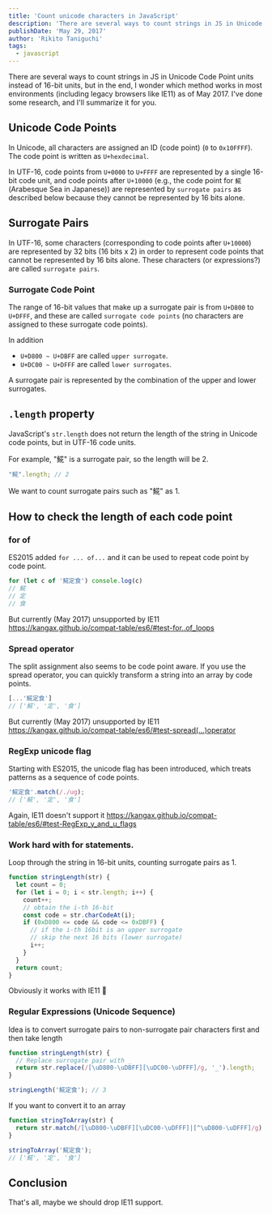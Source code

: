 ```yaml
---
title: 'Count unicode characters in JavaScript'
description: 'There are several ways to count strings in JS in Unicode Code Point units instead of 16-bit units, but in the end, I wonder which method works in most environments (including legacy browsers like IE11) as of May 2017.'
publishDate: 'May 29, 2017'
author: 'Rikito Taniguchi'
tags:
  - javascript
---
```



There are several ways to count strings in JS in Unicode Code Point units instead of 16-bit units, but in the end, I wonder which method works in most environments (including legacy browsers like IE11) as of May 2017. I've done some research, and I'll summarize it for you.

## Unicode Code Points
In Unicode, all characters are assigned an ID (code point) (`0` to `0x10FFFF`). The code point is written as `U+hexdecimal`.

In UTF-16, code points from `U+0000` to `U+FFFF` are represented by a single 16-bit code unit, and code points after `U+10000` (e.g., the code point for `𩸽` (Arabesque Sea in Japanese)) are represented by `surrogate pairs` as described below because they cannot be represented by 16 bits alone.

## Surrogate Pairs
In UTF-16, some characters (corresponding to code points after `U+10000`) are represented by 32 bits (16 bits x 2) in order to represent code points that cannot be represented by 16 bits alone. These characters (or expressions?) are called `surrogate pairs`.

### Surrogate Code Point
The range of 16-bit values that make up a surrogate pair is from `U+D800` to `U+DFFF`, and these are called `surrogate code points` (no characters are assigned to these surrogate code points).

In addition

- `U+D800 ~ U+DBFF` are called `upper surrogate`.
- `U+DC00 ~ U+DFFF` are called `lower surrogates`.

A surrogate pair is represented by the combination of the upper and lower surrogates.

## `.length` property
JavaScript's `str.length` does not return the length of the string in Unicode code points, but in UTF-16 code units.

For example, "𩸽" is a surrogate pair, so the length will be 2.

```javascript
"𩸽".length; // 2
```


We want to count surrogate pairs such as "𩸽" as 1.

## How to check the length of each code point

### for of
ES2015 added `for ... of...` and it can be used to repeat code point by code point.

```javascript
for (let c of '𩸽定食') console.log(c)
// 𩸽
// 定
// 食
```

But currently (May 2017) unsupported by IE11 https://kangax.github.io/compat-table/es6/#test-for..of_loops

### Spread operator
The split assignment also seems to be code point aware. If you use the spread operator, you can quickly transform a string into an array by code points.

```javascript
[...'𩸽定食']
// ['𩸽', '定', '食']
```

But currently (May 2017) unsupported by IE11 https://kangax.github.io/compat-table/es6/#test-spread(…)operator

### RegExp unicode flag
Starting with ES2015, the unicode flag has been introduced, which treats patterns as a sequence of code points.

```javascript
'𩸽定食'.match(/./ug);
// ['𩸽', '定', '食']
```

Again, IE11 doesn't support it https://kangax.github.io/compat-table/es6/#test-RegExp_y_and_u_flags

### Work hard with for statements.
Loop through the string in 16-bit units, counting surrogate pairs as 1.


```javascript
function stringLength(str) {
  let count = 0;
  for (let i = 0; i < str.length; i++) {
    count++;
    // obtain the i-th 16-bit
    const code = str.charCodeAt(i);
    if (0xD800 <= code && code <= 0xDBFF) {
      // if the i-th 16bit is an upper surrogate
      // skip the next 16 bits (lower surrogate)
      i++;
    }
  }
  return count;
}
```

Obviously it works with IE11 🎉

### Regular Expressions (Unicode Sequence)
Idea is to convert surrogate pairs to non-surrogate pair characters first and then take length

```javascript
function stringLength(str) {
  // Replace surrogate pair with _
  return str.replace(/[\uD800-\uDBFF][\uDC00-\uDFFF]/g, '_').length;
}

stringLength('𩸽定食'); // 3
```


If you want to convert it to an array

```javascript
function stringToArray(str) {
  return str.match(/[\uD800-\uDBFF][\uDC00-\uDFFF]|[^\uD800-\uDFFF]/g) || [];
}

stringToArray('𩸽定食');
// ['𩸽', '定', '食']
```

## Conclusion
That's all, maybe we should drop IE11 support.
